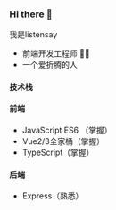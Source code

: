 ### Hi there 👋

我是listensay

- 前端开发工程师 🧑‍💻
- 一个爱折腾的人

#### 技术栈

#### 前端 
- JavaScript ES6 （掌握）
- Vue2/3全家桶（掌握）
- TypeScript（掌握）

#### 后端
- Express（熟悉）

 
<!--
**listensay/listensay** is a ✨ _special_ ✨ repository because its `README.md` (this file) appears on your GitHub profile.

Here are some ideas to get you started:

- 🔭 I’m currently working on ...
- 🌱 I’m currently learning ...
- 👯 I’m looking to collaborate on ...
- 🤔 I’m looking for help with ...
- 💬 Ask me about ...
- 📫 How to reach me: ...
- 😄 Pronouns: ...
- ⚡ Fun fact: ...
-->
